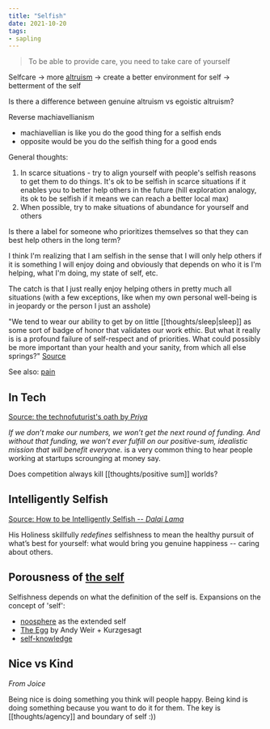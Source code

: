 ```yaml
---
title: "Selfish"
date: 2021-10-20
tags:
- sapling
---
```


> To be able to provide care, you need to take care of yourself

Selfcare → more [altruism](thoughts/effective%20altruism.md) → create a better environment for self → betterment of the self

Is there a difference between genuine altruism vs egoistic altruism?

Reverse machiavellianism
-   machiavellian is like you do the good thing for a selfish ends
-   opposite would be you do the selfish thing for a good ends

General thoughts:
1. In scarce situations - try to align yourself with people's selfish reasons to get them to do things. It's ok to be selfish in scarce situations if it enables you to better help others in the future (hill exploration analogy, its ok to be selfish if it means we can reach a better local max)
2. When possible, try to make situations of abundance for yourself and others

Is there a label for someone who prioritizes themselves so that they can best help others in the long term? 

I think I'm realizing that I am selfish in the sense that I will only help others if it is something I will enjoy doing and obviously that depends on who it is I'm helping, what I'm doing, my state of self, etc.

The catch is that I just really enjoy helping others in pretty much all situations (with a few exceptions, like when my own personal well-being is in jeopardy or the person I just an asshole)

"We tend to wear our ability to get by on little [[thoughts/sleep|sleep]] as some sort of badge of honor that validates our work ethic. But what it really is is a profound failure of self-respect and of priorities. What could possibly be more important than your health and your sanity, from which all else springs?" [Source](https://www.themarginalian.org/2019/10/23/13-learnings-13-years/)

See also: [pain](thoughts/pain.md)

## In Tech
[Source: the technofuturist's oath by *Priya*](https://priyaghose.io/2021-09-03-the-technofuturists-oath/)

*If we don’t make our numbers, we won’t get the next round of funding. And without that funding, we won’t ever fulfill on our positive-sum, idealistic mission that will benefit everyone.* is a very common thing to hear people working at startups scrounging at money say.

Does competition always kill [[thoughts/positive sum]] worlds?

## Intelligently Selfish
[Source: How to be Intelligently Selfish -- *Dalai Lama*](https://www.skepticspath.org/blog/how-to-be-intelligently-selfish-dalai-lama/)

His Holiness skillfully _redefines_ selfishness to mean the healthy pursuit of what’s best for yourself: what would bring you genuine happiness -- caring about others.

## Porousness of [the self](thoughts/the%20Self.md)
Selfishness depends on what the definition of the self is. Expansions on the concept of 'self':
- [noosphere](https://en.wikipedia.org/wiki/Noosphere) as the extended self
- [The Egg](https://www.youtube.com/watch?v=h6fcK_fRYaI) by Andy Weir + Kurzgesagt
- [self-knowledge](thoughts/self-knowledge.md)

## Nice vs Kind
*From Joice*

Being nice is doing something you think will people happy. Being kind is doing something because you want to do it for them. The key is [[thoughts/agency]] and boundary of self :))

